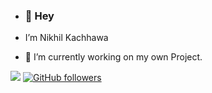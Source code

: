 <!---
nikhil030100/nikhil030100 is a ✨ special ✨ repository because its `README.md` (this file) appears on your GitHub profile.
You can click the Preview link to take a look at your changes.
--->


- ### 👋 Hey
- I’m Nikhil Kachhawa
 
- 🔭 I’m currently working on my own Project.

![](https://visitor-badge.glitch.me/badge?page_id=nikhil030100)
[![GitHub followers](https://img.shields.io/github/followers/nikhil030100.svg?style=social&label=Follow)](https://github.com/nikhil030100?tab=followers)

